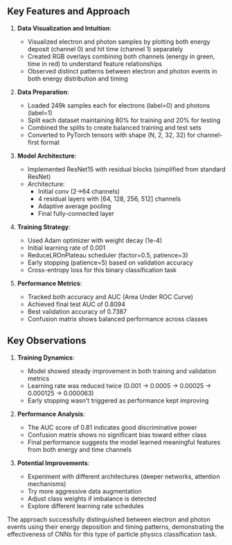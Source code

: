 ## Key Features and Approach

1. **Data Visualization and Intuition**:
   - Visualized electron and photon samples by plotting both energy deposit (channel 0) and hit time (channel 1) separately
   - Created RGB overlays combining both channels (energy in green, time in red) to understand feature relationships
   - Observed distinct patterns between electron and photon events in both energy distribution and timing

2. **Data Preparation**:
   - Loaded 249k samples each for electrons (label=0) and photons (label=1)
   - Split each dataset maintaining 80% for training and 20% for testing
   - Combined the splits to create balanced training and test sets
   - Converted to PyTorch tensors with shape (N, 2, 32, 32) for channel-first format

3. **Model Architecture**:
   - Implemented ResNet15 with residual blocks (simplified from standard ResNet)
   - Architecture:
     - Initial conv (2→64 channels)
     - 4 residual layers with [64, 128, 256, 512] channels
     - Adaptive average pooling
     - Final fully-connected layer

4. **Training Strategy**:
   - Used Adam optimizer with weight decay (1e-4)
   - Initial learning rate of 0.001
   - ReduceLROnPlateau scheduler (factor=0.5, patience=3)
   - Early stopping (patience=5) based on validation accuracy
   - Cross-entropy loss for this binary classification task

5. **Performance Metrics**:
   - Tracked both accuracy and AUC (Area Under ROC Curve)
   - Achieved final test AUC of 0.8094
   - Best validation accuracy of 0.7387
   - Confusion matrix shows balanced performance across classes

## Key Observations

1. **Training Dynamics**:
   - Model showed steady improvement in both training and validation metrics
   - Learning rate was reduced twice (0.001 → 0.0005 → 0.00025 → 0.000125 → 0.000063)
   - Early stopping wasn't triggered as performance kept improving

2. **Performance Analysis**:
   - The AUC score of 0.81 indicates good discriminative power
   - Confusion matrix shows no significant bias toward either class
   - Final performance suggests the model learned meaningful features from both energy and time channels

3. **Potential Improvements**:
   - Experiment with different architectures (deeper networks, attention mechanisms)
   - Try more aggressive data augmentation
   - Adjust class weights if imbalance is detected
   - Explore different learning rate schedules

The approach successfully distinguished between electron and photon events using their energy deposition and timing patterns, demonstrating the effectiveness of CNNs for this type of particle physics classification task.
